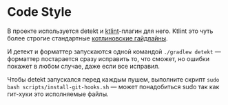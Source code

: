 # Code Style

В проекте используется detekt и [ktlint](https://detekt.dev/docs/rules/formatting/)-плагин для него. 
Ktlint это чуть более строгие стандартные [котлиновские гайдлайны](https://kotlinlang.org/docs/coding-conventions.html). 

И детект и форматтер запускаются одной командой `./gradlew detekt` — форматтер постарается сразу исправить то, что сможет, но ошибки покажет в любом случае, даже если все исправил.  

Чтобы detekt запускался перед каждым пушем, выполните скрипт `sudo bash scripts/install-git-hooks.sh` — может понадобиться sudo так как гит-хуки это исполняемые файлы.
